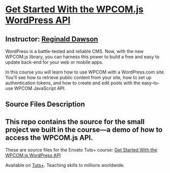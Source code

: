 # [Get Started With the WPCOM.js WordPress API][published url]
## Instructor: [Reginald Dawson][instructor url]


WordPress is a battle-tested and reliable CMS. Now, with the new WPCOM.js library, you can harness this power to build a free and easy to update back-end for your web or mobile apps.

In this course you will learn how to use WPCOM with a WordPress.com site. You'll see how to retrieve public content from your site, how to set up authentication tokens, and how to create and edit posts with the easy-to-use WPCOM JavaScript API.

## Source Files Description

This repo contains the source for the small project we built in the course—a demo of how to access the WPCOM.js API.
------

These are source files for the Envato Tuts+ course: [Get Started With the WPCOM.js WordPress API][published url]

Available on [Tuts+](https://tutsplus.com). Teaching skills to millions worldwide.

[published url]: https://code.tutsplus.com/courses/get-started-with-the-wpcom.js-wordpress-api
[instructor url]: https://tutsplus.com/authors/reginald-dawson
